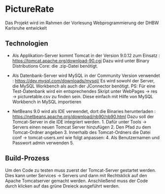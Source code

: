 # PictureRate

Das Projekt wird im Rahmen der Vorlesung Webprogrammierung der DHBW Karlsruhe entwickelt

## Technologien

-   Als Applikation-Server kommt Tomcat in der Version 9.0.12 zum Einsatz : 
        https://tomcat.apache.org/download-90.cgi
    Dazu wird unter Binary Distributions Core: die .zip-Datei benötigt.

-   Als Datenbank-Server wird MySQL in der Community Version verwendet : 
        https://dev.mysql.com/downloads/mysql/
    Es wird sowohl der Server, die MySQL Workbench als auch der JConnector benötigt.
    PS: Für eine Test-Datenbank wird ein entsprechendes Skript unter WebPages -> res -> picturetable.csv zu finden sein. Diese einfach mit     Hilfe von MySQL Workbench in MySQL importieren

-   NetBeans 9.0 wird als IDE verwendet, dort die Binaries herunterladen : 
        https://netbeans.apache.org/download/nb90/nb90.html
    Dazu soll der Tomcat-Server in die IDE integriert werden. 
        1. Dafür unter Tools -> Servers einen neuen Tomcat Server hinzufügen
        2. Den Pfad zu dem Tomcat-Ordner angeben
        3. Innerhalb des Tomcat-Ordners die Datei conf -> tomcat-users.xml wie folgt anpassen:
        <role rolename="manager-gui"/>
        <role rolename="manager-script"/>
        <role rolename="manager-jmx"/>
        <role rolename="manager-status"/>
        <user username="admin" password="admin" roles="manager-gui, manager-jmx, manager-script, manager-status"/>
        4. Als Benutzernamen und Passwort admin verwenden
        5. <Resource name="jdbc/db" auth="Container" type="javax.sql.DataSource"
              maxActive="100" maxIdle="30" maxWait="10000" username="root" password="root"
              driverClassName="com.mysql.cj.jdbc.Driver" url="jdbc:mysql://localhost:3306/picturerate?serverTimezone=Europe/Berlin" />

## Build-Prozess

Um den Code zu testen muss zuerst der Tomcat-Server gestartet werden. Dies kann unter Services -> Servers und dann mit Rechtsklick auf den Apache Tomcatserver gemacht werden.
Anschließend muss der Code durch klicken auf das grüne Dreieck ausgeführt werden.
